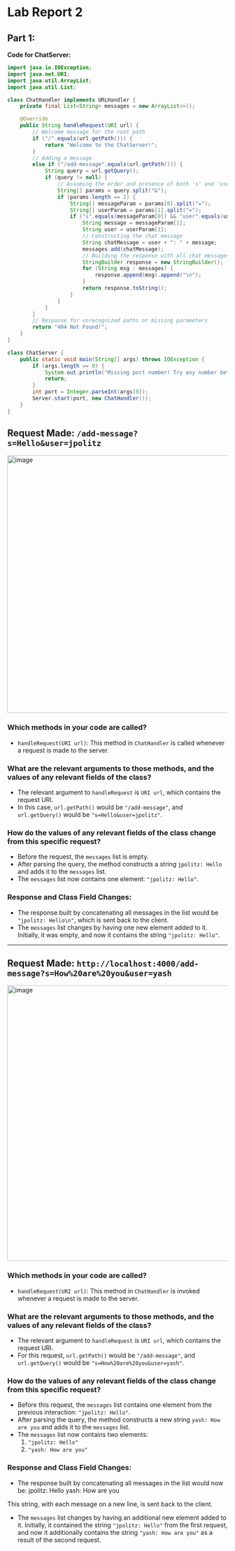 # Lab Report 2

## Part 1:

**Code for ChatServer:**
  
```java
import java.io.IOException;
import java.net.URI;
import java.util.ArrayList;
import java.util.List;

class ChatHandler implements URLHandler {
    private final List<String> messages = new ArrayList<>();

    @Override
    public String handleRequest(URI url) {
        // Welcome message for the root path
        if ("/".equals(url.getPath())) {
            return "Welcome to the ChatServer!";
        }
        // Adding a message
        else if ("/add-message".equals(url.getPath())) {
            String query = url.getQuery();
            if (query != null) {
                // Assuming the order and presence of both 's' and 'user' parameters
                String[] params = query.split("&");
                if (params.length == 2) {
                    String[] messageParam = params[0].split("=");
                    String[] userParam = params[1].split("=");
                    if ("s".equals(messageParam[0]) && "user".equals(userParam[0]) && messageParam.length == 2 && userParam.length == 2) {
                        String message = messageParam[1];
                        String user = userParam[1];
                        // Constructing the chat message
                        String chatMessage = user + ": " + message;
                        messages.add(chatMessage);
                        // Building the response with all chat messages
                        StringBuilder response = new StringBuilder();
                        for (String msg : messages) {
                            response.append(msg).append("\n");
                        }
                        return response.toString();
                    }
                }
            }
        }
        // Response for unrecognized paths or missing parameters
        return "404 Not Found!";
    }
}

class ChatServer {
    public static void main(String[] args) throws IOException {
        if (args.length == 0) {
            System.out.println("Missing port number! Try any number between 1024 to 49151");
            return;
        }
        int port = Integer.parseInt(args[0]);
        Server.start(port, new ChatHandler());
    }
}
```

## Request Made: `/add-message?s=Hello&user=jpolitz`

<img width="589" alt="image" src="https://github.com/PIPICHANG-QAQ/cse15l-lab_reports/assets/134361847/c7b3e86e-8824-4c6d-aef6-4757fb64da0e">

### Which methods in your code are called?

- `handleRequest(URI url)`: This method in `ChatHandler` is called whenever a request is made to the server.

### What are the relevant arguments to those methods, and the values of any relevant fields of the class?

- The relevant argument to `handleRequest` is `URI url`, which contains the request URI.
- In this case, `url.getPath()` would be `"/add-message"`, and `url.getQuery()` would be `"s=Hello&user=jpolitz"`.

### How do the values of any relevant fields of the class change from this specific request?

- Before the request, the `messages` list is empty.
- After parsing the query, the method constructs a string `jpolitz: Hello` and adds it to the `messages` list.
- The `messages` list now contains one element: `"jpolitz: Hello"`.

### Response and Class Field Changes:

- The response built by concatenating all messages in the list would be `"jpolitz: Hello\n"`, which is sent back to the client.
- The `messages` list changes by having one new element added to it. Initially, it was empty, and now it contains the string `"jpolitz: Hello"`.


----

## Request Made: `http://localhost:4000/add-message?s=How%20are%20you&user=yash`

<img width="630" alt="image" src="https://github.com/PIPICHANG-QAQ/cse15l-lab_reports/assets/134361847/b19b3f24-f9b3-47de-934b-6761c499ad2a">


### Which methods in your code are called?

- `handleRequest(URI url)`: This method in `ChatHandler` is invoked whenever a request is made to the server.

### What are the relevant arguments to those methods, and the values of any relevant fields of the class?

- The relevant argument to `handleRequest` is `URI url`, which contains the request URI.
- For this request, `url.getPath()` would be `"/add-message"`, and `url.getQuery()` would be `"s=How%20are%20you&user=yash"`.

### How do the values of any relevant fields of the class change from this specific request?

- Before this request, the `messages` list contains one element from the previous interaction: `"jpolitz: Hello"`.
- After parsing the query, the method constructs a new string `yash: How are you` and adds it to the `messages` list.
- The `messages` list now contains two elements: 
  1. `"jpolitz: Hello"`
  2. `"yash: How are you"`

### Response and Class Field Changes:

- The response built by concatenating all messages in the list would now be:
  jpolitz: Hello
  yash: How are you

This string, with each message on a new line, is sent back to the client.
- The `messages` list changes by having an additional new element added to it. Initially, it contained the string `"jpolitz: Hello"` from the first request, and now it additionally contains the string `"yash: How are you"` as a result of the second request.






